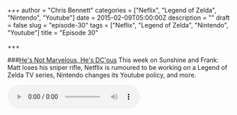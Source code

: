 +++
author = "Chris Bennett"
categories = ["Neflix", "Legend of Zelda", "Nintendo", "Youtube"]
date = 2015-02-09T05:00:00Z
description = ""
draft = false
slug = "episode-30"
tags = ["Neflix", "Legend of Zelda", "Nintendo", "Youtube"]
title = "Episode 30"

+++

###[He's Not Marvelous, He's DC'ous](http://files.podcast.geeksinprogress.com/files/podcasts/1/s01e30_HeIsDCous.mp3)
This week on Sunshine and Frank: Matt loses his sniper rifle, Netflix is rumoured to be working on a Legend of Zelda TV series, Nintendo changes its Youtube policy, and more.

<audio controls>
  <source src="http://files.podcast.geeksinprogress.com/files/podcasts/1/s01e30_HeIsDCous.mp3" 	type="audio/mpeg">
</audio>